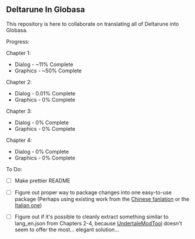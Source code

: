 ## Deltarune In Globasa

This repository is here to collaborate on translating all of Deltarune into Globasa.

Progress:

Chapter 1:
- Dialog - ~11% Complete
- Graphics - ~50% Complete
  
Chapter 2:
- Dialog - 0.01% Complete
- Graphics - 0% Complete

Chapter 3:
- Dialog - 0% Complete
- Graphics - 0% Complete

Chapter 4:
- Dialog - 0% Complete
- Graphics - 0% Complete

To Do:

- [ ] Make prettier README

- [ ] Figure out proper way to package changes into one easy-to-use package (Perhaps using existing work from the [Chinese fanlation](https://github.com/gm3dr/DeltaruneChinesePatcher) or the [Italian one](https://github.com/USPAssets/Installer))

- [ ] Figure out if it's possible to cleanly extract something similar to lang_en.json from Chapters 2-4, because [UndertaleModTool](https://github.com/UnderminersTeam/UndertaleModTool) doesn't seem to offer the most... elegant solution...
